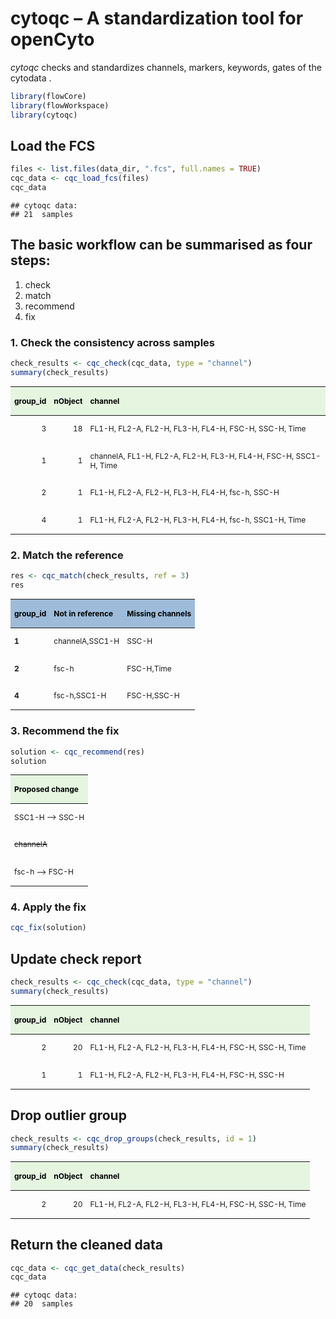 
# cytoqc – A standardization tool for openCyto

*cytoqc* checks and standardizes channels, markers, keywords, gates of
the cytodata .

``` r
library(flowCore)
library(flowWorkspace)
library(cytoqc)
```

## Load the FCS

``` r
files <- list.files(data_dir, ".fcs", full.names = TRUE)
cqc_data <- cqc_load_fcs(files)
cqc_data
```

    ## cytoqc data: 
    ## 21  samples

## The basic workflow can be summarised as four steps:

1.  check
2.  match
3.  recommend
4.  fix

### 1\. Check the consistency across samples

``` r
check_results <- cqc_check(cqc_data, type = "channel")
summary(check_results)
```

<table class="table table-bordered" style="font-size: 12px; width: auto !important; ">

<thead>

<tr>

<th style="text-align:right;color: black !important;background-color: #e5f5e0 !important;">

group\_id

</th>

<th style="text-align:right;color: black !important;background-color: #e5f5e0 !important;">

nObject

</th>

<th style="text-align:left;color: black !important;background-color: #e5f5e0 !important;">

channel

</th>

</tr>

</thead>

<tbody>

<tr>

<td style="text-align:right;">

3

</td>

<td style="text-align:right;">

18

</td>

<td style="text-align:left;">

FL1-H, FL2-A, FL2-H, FL3-H, FL4-H, FSC-H, SSC-H, Time

</td>

</tr>

<tr>

<td style="text-align:right;">

1

</td>

<td style="text-align:right;">

1

</td>

<td style="text-align:left;">

channelA, FL1-H, FL2-A, FL2-H, FL3-H, FL4-H, FSC-H, SSC1-H, Time

</td>

</tr>

<tr>

<td style="text-align:right;">

2

</td>

<td style="text-align:right;">

1

</td>

<td style="text-align:left;">

FL1-H, FL2-A, FL2-H, FL3-H, FL4-H, fsc-h, SSC-H

</td>

</tr>

<tr>

<td style="text-align:right;">

4

</td>

<td style="text-align:right;">

1

</td>

<td style="text-align:left;">

FL1-H, FL2-A, FL2-H, FL3-H, FL4-H, fsc-h, SSC1-H, Time

</td>

</tr>

</tbody>

</table>

### 2\. Match the reference

``` r
res <- cqc_match(check_results, ref = 3) 
res
```

<table class="table table-bordered" style="font-size: 12px; width: auto !important; ">

<thead>

<tr>

<th style="text-align:left;color: black !important;background-color: #9ebcda !important;">

group\_id

</th>

<th style="text-align:left;color: black !important;background-color: #9ebcda !important;">

Not in
reference

</th>

<th style="text-align:left;color: black !important;background-color: #9ebcda !important;">

Missing channels

</th>

</tr>

</thead>

<tbody>

<tr>

<td style="text-align:left;font-weight: bold;">

1

</td>

<td style="text-align:left;">

channelA,SSC1-H

</td>

<td style="text-align:left;">

SSC-H

</td>

</tr>

<tr>

<td style="text-align:left;font-weight: bold;">

2

</td>

<td style="text-align:left;">

fsc-h

</td>

<td style="text-align:left;">

FSC-H,Time

</td>

</tr>

<tr>

<td style="text-align:left;font-weight: bold;">

4

</td>

<td style="text-align:left;">

fsc-h,SSC1-H

</td>

<td style="text-align:left;">

FSC-H,SSC-H

</td>

</tr>

</tbody>

</table>

### 3\. Recommend the fix

``` r
solution <- cqc_recommend(res)
solution
```

<table class="table table-bordered table-condensed" style="font-size: 12px; width: auto !important; ">

<thead>

<tr>

<th style="text-align:left;color: black !important;background-color: #e5f5e0 !important;">

Proposed change

</th>

</tr>

</thead>

<tbody>

<tr>

<td style="text-align:left;">

SSC1-H –\> SSC-H

</td>

</tr>

<tr>

<td style="text-align:left;">

<span style="     text-decoration: line-through;">channelA</span>

</td>

</tr>

<tr>

<td style="text-align:left;">

fsc-h –\> FSC-H

</td>

</tr>

</tbody>

</table>

### 4\. Apply the fix

``` r
cqc_fix(solution)
```

## Update check report

``` r
check_results <- cqc_check(cqc_data, type = "channel")
summary(check_results)
```

<table class="table table-bordered" style="font-size: 12px; width: auto !important; ">

<thead>

<tr>

<th style="text-align:right;color: black !important;background-color: #e5f5e0 !important;">

group\_id

</th>

<th style="text-align:right;color: black !important;background-color: #e5f5e0 !important;">

nObject

</th>

<th style="text-align:left;color: black !important;background-color: #e5f5e0 !important;">

channel

</th>

</tr>

</thead>

<tbody>

<tr>

<td style="text-align:right;">

2

</td>

<td style="text-align:right;">

20

</td>

<td style="text-align:left;">

FL1-H, FL2-A, FL2-H, FL3-H, FL4-H, FSC-H, SSC-H, Time

</td>

</tr>

<tr>

<td style="text-align:right;">

1

</td>

<td style="text-align:right;">

1

</td>

<td style="text-align:left;">

FL1-H, FL2-A, FL2-H, FL3-H, FL4-H, FSC-H, SSC-H

</td>

</tr>

</tbody>

</table>

## Drop outlier group

``` r
check_results <- cqc_drop_groups(check_results, id = 1)
summary(check_results)
```

<table class="table table-bordered" style="font-size: 12px; width: auto !important; ">

<thead>

<tr>

<th style="text-align:right;color: black !important;background-color: #e5f5e0 !important;">

group\_id

</th>

<th style="text-align:right;color: black !important;background-color: #e5f5e0 !important;">

nObject

</th>

<th style="text-align:left;color: black !important;background-color: #e5f5e0 !important;">

channel

</th>

</tr>

</thead>

<tbody>

<tr>

<td style="text-align:right;">

2

</td>

<td style="text-align:right;">

20

</td>

<td style="text-align:left;">

FL1-H, FL2-A, FL2-H, FL3-H, FL4-H, FSC-H, SSC-H, Time

</td>

</tr>

</tbody>

</table>

## Return the cleaned data

``` r
cqc_data <- cqc_get_data(check_results)
cqc_data
```

    ## cytoqc data: 
    ## 20  samples
